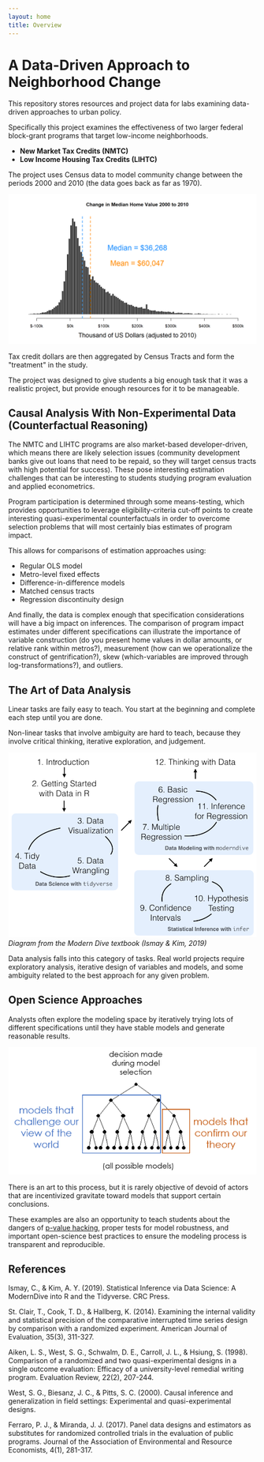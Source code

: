 ```yaml
---
layout: home
title: Overview
---
```


# A Data-Driven Approach to Neighborhood Change 

This repository stores resources and project data for labs examining data-driven approaches to urban policy. 

Specifically this project examines the effectiveness of two larger federal block-grant programs that target low-income neighborhoods.  

* **New Market Tax Credits (NMTC)**  
* **Low Income Housing Tax Credits (LIHTC)** 

The project uses Census data to model community change between the periods 2000 and 2010 (the data goes back as far as 1970). 

![](assets/images/nhood-change-graph.png)

Tax credit dollars are then aggregated by Census Tracts and form the "treatment" in the study. 

The project was designed to give students a big enough task that it was a realistic project, but provide enough resources for it to be manageable. 

## Causal Analysis With Non-Experimental Data (Counterfactual Reasoning)

The NMTC and LIHTC programs are also market-based developer-driven, which means there are likely selection issues (community development banks give out loans that need to be repaid, so they will target census tracts with high potential for success). These pose interesting estimation challenges that can be interesting to students studying program evaluation and applied econometrics. 

Program participation is determined through some means-testing, which provides opportunities to leverage eligibility-criteria cut-off points to create interesting quasi-experimental counterfactuals in order to overcome selection problems that will most certainly bias estimates of program impact. 

This allows for comparisons of estimation approaches using: 

* Regular OLS model 
* Metro-level fixed effects 
* Difference-in-difference models 
* Matched census tracts 
* Regression discontinuity design 

And finally, the data is complex enough that specification considerations will have a big impact on inferences. The comparison of program impact estimates under different specifications can illustrate the importance of variable construction (do you present home values in dollar amounts, or relative rank within metros?), measurement (how can we operationalize the construct of gentrification?), skew (which-variables are improved through log-transformations?), and outliers. 

## The Art of Data Analysis

Linear tasks are faily easy to teach. You start at the beginning and complete each step until you are done. 

Non-linear tasks that involve ambiguity are hard to teach, because they involve critical thinking, iterative exploration, and judgement. 

![](assets/images/process-of-data-analysis.png)
*Diagram from the Modern Dive textbook (Ismay & Kim, 2019)*

Data analysis falls into this category of tasks. Real world projects require exploratory analysis, iterative design of variables and models, and some ambiguity related to the best approach for any given problem. 

## Open Science Approaches

Analysts often explore the modeling space by iteratively trying lots of different specifications until they have stable models and generate reasonable results. 

![](assets/images/p-value-hacking.png)

There is an art to this process, but it is rarely objective of devoid of actors that are incentivized gravitate toward models that support certain conclusions.

These examples are also an opportunity to teach students about the dangers of [p-value hacking](https://www.nytimes.com/2017/10/18/magazine/when-the-revolution-came-for-amy-cuddy.html), proper tests for model robustness, and important open-science best practices to ensure the modeling process is transparent and reproducible. 


## References

Ismay, C., & Kim, A. Y. (2019). Statistical Inference via Data Science: A ModernDive into R and the Tidyverse. CRC Press.

St. Clair, T., Cook, T. D., & Hallberg, K. (2014). Examining the internal validity and statistical precision of the comparative interrupted time series design by comparison with a randomized experiment. American Journal of Evaluation, 35(3), 311-327.

Aiken, L. S., West, S. G., Schwalm, D. E., Carroll, J. L., & Hsiung, S. (1998). Comparison of a randomized and two quasi-experimental designs in a single outcome evaluation: Efficacy of a university-level remedial writing program. Evaluation Review, 22(2), 207-244.

West, S. G., Biesanz, J. C., & Pitts, S. C. (2000). Causal inference and generalization in field settings: Experimental and quasi-experimental designs.

Ferraro, P. J., & Miranda, J. J. (2017). Panel data designs and estimators as substitutes for randomized controlled trials in the evaluation of public programs. Journal of the Association of Environmental and Resource Economists, 4(1), 281-317.




<br>
<br>










